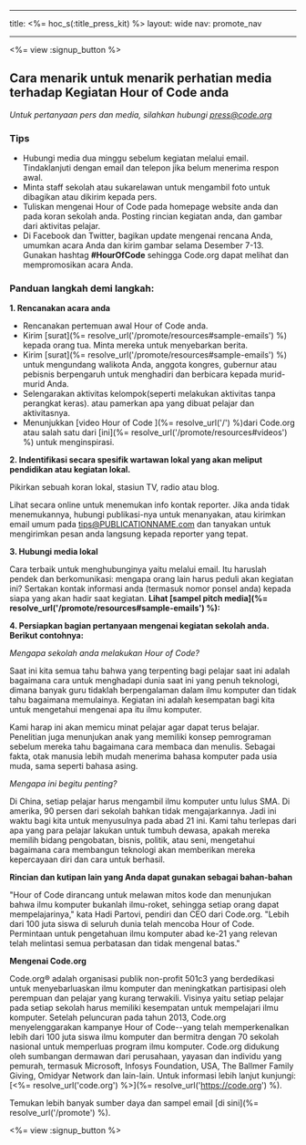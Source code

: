 * * *

title: <%= hoc_s(:title_press_kit) %> layout: wide nav: promote_nav

* * *

<%= view :signup_button %>

## Cara menarik untuk menarik perhatian media terhadap Kegiatan Hour of Code anda

*Untuk pertanyaan pers dan media, silahkan hubungi <press@code.org>*

### Tips

  * Hubungi media dua minggu sebelum kegiatan melalui email. Tindaklanjuti dengan email dan telepon jika belum menerima respon awal.
  * Minta staff sekolah atau sukarelawan untuk mengambil foto untuk dibagikan atau dikirim kepada pers.
  * Tuliskan mengenai Hour of Code pada homepage website anda dan pada koran sekolah anda. Posting rincian kegiatan anda, dan gambar dari aktivitas pelajar.
  * Di Facebook dan Twitter, bagikan update mengenai rencana Anda, umumkan acara Anda dan kirim gambar selama Desember 7-13. Gunakan hashtag **#HourOfCode** sehingga Code.org dapat melihat dan mempromosikan acara Anda.

### Panduan langkah demi langkah:

**1. Rencanakan acara anda**

  * Rencanakan pertemuan awal Hour of Code anda.
  * Kirim [surat](%= resolve_url('/promote/resources#sample-emails') %) kepada orang tua. Minta mereka untuk menyebarkan berita.
  * Kirim [surat](%= resolve_url('/promote/resources#sample-emails') %) untuk mengundang walikota Anda, anggota kongres, gubernur atau pebisnis berpengaruh untuk menghadiri dan berbicara kepada murid-murid Anda.
  * Selengarakan aktivitas kelompok(seperti melakukan aktivitas tanpa perangkat keras). atau pamerkan apa yang dibuat pelajar dan aktivitasnya.
  * Menunjukkan [video Hour of Code ](%= resolve_url('/') %)dari Code.org atau salah satu dari [ini](%= resolve_url('/promote/resources#videos') %) untuk menginspirasi.

**2. Indentifikasi secara spesifik wartawan lokal yang akan meliput pendidikan atau kegiatan lokal.**

Pikirkan sebuah koran lokal, stasiun TV, radio atau blog.

Lihat secara online untuk menemukan info kontak reporter. Jika anda tidak menemukannya, hubungi publikasi-nya untuk menanyakan, atau kirimkan email umum pada tips@PUBLICATIONNAME.com dan tanyakan untuk mengirimkan pesan anda langsung kepada reporter yang tepat.

**3. Hubungi media lokal**

Cara terbaik untuk menghubunginya yaitu melalui email. Itu haruslah pendek dan berkomunikasi: mengapa orang lain harus peduli akan kegiatan ini? Sertakan kontak informasi anda (termasuk nomor ponsel anda) kepada siapa yang akan hadir saat kegiatan. **Lihat [sampel pitch media](%= resolve_url('/promote/resources#sample-emails') %):**

**4. Persiapkan bagian pertanyaan mengenai kegiatan sekolah anda. Berikut contohnya:**

*Mengapa sekolah anda melakukan Hour of Code?*

Saat ini kita semua tahu bahwa yang terpenting bagi pelajar saat ini adalah bagaimana cara untuk menghadapi dunia saat ini yang penuh teknologi, dimana banyak guru tidaklah berpengalaman dalam ilmu komputer dan tidak tahu bagaimana memulainya. Kegiatan ini adalah kesempatan bagi kita untuk mengetahui mengenai apa itu ilmu komputer.

Kami harap ini akan memicu minat pelajar agar dapat terus belajar. Penelitian juga menunjukan anak yang memiliki konsep pemrograman sebelum mereka tahu bagaimana cara membaca dan menulis. Sebagai fakta, otak manusia lebih mudah menerima bahasa komputer pada usia muda, sama seperti bahasa asing.

*Mengapa ini begitu penting?*

Di China, setiap pelajar harus mengambil ilmu komputer untu lulus SMA. Di amerika, 90 persen dari sekolah bahkan tidak mengajarkannya. Jadi ini waktu bagi kita untuk menyusulnya pada abad 21 ini. Kami tahu terlepas dari apa yang para pelajar lakukan untuk tumbuh dewasa, apakah mereka memilih bidang pengobatan, bisnis, politik, atau seni, mengetahui bagaimana cara membangun teknologi akan memberikan mereka kepercayaan diri dan cara untuk berhasil.

**Rincian dan kutipan lain yang Anda dapat gunakan sebagai bahan-bahan**

"Hour of Code dirancang untuk melawan mitos kode dan menunjukan bahwa ilmu komputer bukanlah ilmu-roket, sehingga setiap orang dapat mempelajarinya," kata Hadi Partovi, pendiri dan CEO dari Code.org. "Lebih dari 100 juta siswa di seluruh dunia telah mencoba Hour of Code. Permintaan untuk pengetahuan ilmu komputer abad ke-21 yang relevan telah melintasi semua perbatasan dan tidak mengenal batas."

**Mengenai Code.org**

Code.org® adalah organisasi publik non-profit 501c3 yang berdedikasi untuk menyebarluaskan ilmu komputer dan meningkatkan partisipasi oleh perempuan dan pelajar yang kurang terwakili. Visinya yaitu setiap pelajar pada setiap sekolah harus memiliki kesempatan untuk mempelajari ilmu komputer. Setelah peluncuran pada tahun 2013, Code.org menyelenggarakan kampanye Hour of Code--yang telah memperkenalkan lebih dari 100 juta siswa ilmu komputer dan bermitra dengan 70 sekolah nasional untuk memperluas program ilmu komputer. Code.org didukung oleh sumbangan dermawan dari perusahaan, yayasan dan individu yang pemurah, termasuk Microsoft, Infosys Foundation, USA, The Ballmer Family Giving, Omidyar Network dan lain-lain. Untuk informasi lebih lanjut kunjungi: [<%= resolve_url('code.org') %>](%= resolve_url('https://code.org') %).

  
Temukan lebih banyak sumber daya dan sampel email [di sini](%= resolve_url('/promote') %).

<%= view :signup_button %>